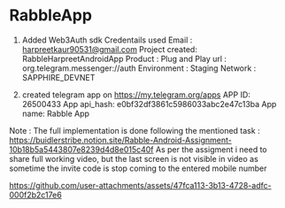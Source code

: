 # RabbleApp

1. Added Web3Auth sdk
Credentails used
Email : harpreetkaur90531@gmail.com
Project created: RabbleHarpreetAndroidApp
Product : Plug and Play
url : org.telegram.messenger://auth
Environment : Staging
Network : SAPPHIRE_DEVNET

2. created telegram app on https://my.telegram.org/apps
APP ID: 26500433
App api_hash: e0bf32df3861c5986033abc2e47c13ba
App name: Rabble App

Note : The full implementation is done following the mentioned task : https://buidlerstribe.notion.site/Rabble-Android-Assignment-10b18b5a5443807e8239d4d8e015c40f
As per the assigment i need to share full working video, but the last screen is not visible in video as sometime the invite code is stop coming to the entered mobile number 


https://github.com/user-attachments/assets/47fca113-3b13-4728-adfc-000f2b2c17e6

